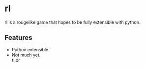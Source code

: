# rl
rl is a rougelike game that hopes to be fully extensible with python.

## Features
  - Python extensible.  
  - Not much yet.  
tl;dr

